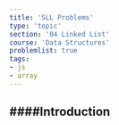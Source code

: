 ```yaml
---
title: 'SLL Problems'
type: 'topic'
section: '04 Linked List'
course: 'Data Structures'
problemlist: true
tags:
- js
- array
---
```

####Introduction
-